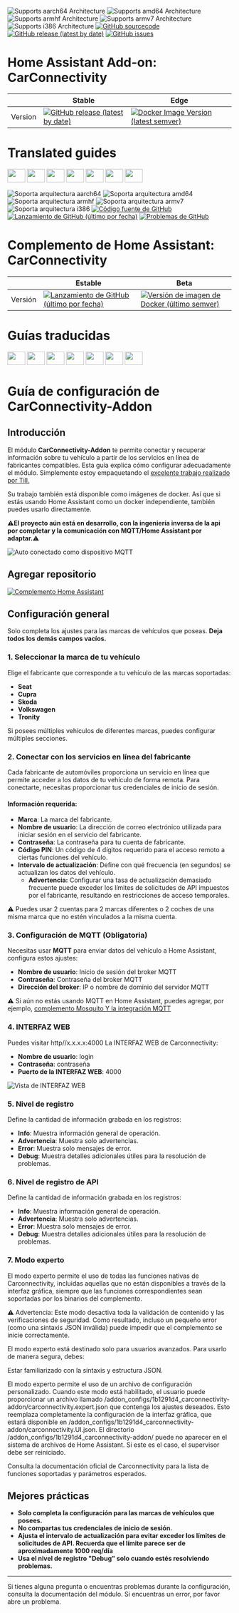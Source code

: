 ![Supports aarch64 Architecture][aarch64-shield]
![Supports amd64 Architecture][amd64-shield]
![Supports armhf Architecture][armhf-shield]
![Supports armv7 Architecture][armv7-shield]
![Supports i386 Architecture][i386-shield]
[![GitHub sourcecode](https://img.shields.io/badge/Source-GitHub-green)](https://github.com/Pulpyyyy/carconnectivity-addon/)
[![GitHub release (latest by date)](https://img.shields.io/github/v/release/Pulpyyyy/carconnectivity-addon)](https://github.com/Pulpyyyy/carconnectivity-addon/releases/latest)
[![GitHub issues](https://img.shields.io/github/issues/Pulpyyyy/carconnectivity-addon)](https://github.com/Pulpyyyy/carconnectivity-addon/issues)

[aarch64-shield]: https://img.shields.io/badge/aarch64-yes-green.svg
[amd64-shield]: https://img.shields.io/badge/amd64-yes-green.svg
[armhf-shield]: https://img.shields.io/badge/armhf-yes-green.svg
[armv7-shield]: https://img.shields.io/badge/armv7-yes-green.svg
[i386-shield]: https://img.shields.io/badge/i386-yes-green.svg

# Home Assistant Add-on: CarConnectivity

|         | Stable                                                                                                                         | Edge                                                                                                                                         |
| ------- | ------------------------------------------------------------------------------------------------------------------------------ | -------------------------------------------------------------------------------------------------------------------------------------------- |
| Version | [![GitHub release (latest by date)](https://img.shields.io/docker/v/pulpyyyy/carconnectivity-addon-amd64?&sort=date&label=&style=for-the-badge)](https://github.com/pulpyyyy/carconnectivity-addon/releases) | [![Docker Image Version (latest semver)](https://img.shields.io/docker/v/pulpyyyy/carconnectivity-addon-edge-amd64?&sort=date&label=&style=for-the-badge)](https://github.com/Pulpyyyy/carconnectivity-addon/blob/main/carconnectivity-addon-edge/CHANGELOG.md) |

# Translated guides

<a href="https://github.com/Pulpyyyy/carconnectivity-addon/blob/main/README.French.md"><img src="https://upload.wikimedia.org/wikipedia/commons/thumb/c/c3/Flag_of_France.svg/1280px-Flag_of_France.svg.png" width="40" height="30"></a> 
<a href="https://github.com/Pulpyyyy/carconnectivity-addon/blob/main/README.Italian.md"><img src="https://upload.wikimedia.org/wikipedia/commons/thumb/0/03/Flag_of_Italy.svg/1280px-Flag_of_Italy.svg.png" width="40" height="30"></a> 
<a href="https://github.com/Pulpyyyy/carconnectivity-addon/blob/main/README.German.md"><img src="https://upload.wikimedia.org/wikipedia/commons/thumb/b/ba/Flag_of_Germany.svg/1280px-Flag_of_Germany.svg.png" width="40" height="30"></a> 
<a href="https://github.com/Pulpyyyy/carconnectivity-addon/blob/main/README.Spanish.md"><img src="https://upload.wikimedia.org/wikipedia/commons/thumb/9/9a/Flag_of_Spain.svg/1280px-Flag_of_Spain.svg.png" width="40" height="30"></a> 
<a href="https://github.com/Pulpyyyy/carconnectivity-addon/blob/main/README.Polish.md"><img src="https://upload.wikimedia.org/wikipedia/commons/thumb/1/12/Flag_of_Poland.svg/1280px-Flag_of_Poland.svg.png" width="40" height="30"></a> 
<a href="https://github.com/Pulpyyyy/carconnectivity-addon/blob/main/README.Portuguese.md"><img src="https://upload.wikimedia.org/wikipedia/commons/thumb/5/5c/Flag_of_Portugal.svg/1280px-Flag_of_Portugal.svg.png" width="40" height="30"></a> 
<a href="https://github.com/Pulpyyyy/carconnectivity-addon/blob/main/README.md"><img src="https://upload.wikimedia.org/wikipedia/commons/a/a5/Flag_of_the_United_Kingdom_%281-2%29.svg" width="40" height="30"></a>



![Soporta arquitectura aarch64](https://img.shields.io/badge/aarch64-yes-green.svg)
![Soporta arquitectura amd64](https://img.shields.io/badge/amd64-yes-green.svg)
![Soporta arquitectura armhf](https://img.shields.io/badge/armhf-yes-green.svg)
![Soporta arquitectura armv7](https://img.shields.io/badge/armv7-yes-green.svg)
![Soporta arquitectura i386](https://img.shields.io/badge/i386-yes-green.svg)
[![Código fuente de GitHub](https://img.shields.io/badge/Source-GitHub-green)](https://github.com/Pulpyyyy/carconnectivity-addon/)
[![Lanzamiento de GitHub (último por fecha)](https://img.shields.io/github/v/release/Pulpyyyy/carconnectivity-addon)](https://github.com/Pulpyyyy/carconnectivity-addon/releases/latest)
[![Problemas de GitHub](https://img.shields.io/github/issues/Pulpyyyy/carconnectivity-addon)](https://github.com/Pulpyyyy/carconnectivity-addon/issues)

[aarch64-shield]: https://img.shields.io/badge/aarch64-yes-green.svg
[amd64-shield]: https://img.shields.io/badge/amd64-yes-green.svg
[armhf-shield]: https://img.shields.io/badge/armhf-yes-green.svg
[armv7-shield]: https://img.shields.io/badge/armv7-yes-green.svg
[i386-shield]: https://img.shields.io/badge/i386-yes-green.svg

# Complemento de Home Assistant: CarConnectivity

|         | Estable                                                                                                                            | Beta                                                                                                                                          |
| ------- | ------------------------------------------------------------------------------------------------------------------------------ | -------------------------------------------------------------------------------------------------------------------------------------------- |
| Versión | [![Lanzamiento de GitHub (último por fecha)](https://img.shields.io/docker/v/pulpyyyy/carconnectivity-addon-amd64?&sort=date&label=&style=for-the-badge)](https://github.com/pulpyyyy/carconnectivity-addon/releases) | [![Versión de imagen de Docker (último semver)](https://img.shields.io/docker/v/pulpyyyy/carconnectivity-addon-edge-amd64?&sort=date&label=&style=for-the-badge)](https://github.com/Pulpyyyy/carconnectivity-addon/blob/main/carconnectivity-addon-edge/CHANGELOG.md) |

# Guías traducidas

<a href="https://github.com/Pulpyyyy/carconnectivity-addon/blob/main/README.French.md"><img src="https://upload.wikimedia.org/wikipedia/commons/thumb/c/c3/Flag_of_France.svg/1280px-Flag_of_France.svg.png" width="40" height="30"></a> 
<a href="https://github.com/Pulpyyyy/carconnectivity-addon/blob/main/README.Italian.md"><img src="https://upload.wikimedia.org/wikipedia/commons/thumb/0/03/Flag_of_Italy.svg/1280px-Flag_of_Italy.svg.png" width="40" height="30"></a> 
<a href="https://github.com/Pulpyyyy/carconnectivity-addon/blob/main/README.German.md"><img src="https://upload.wikimedia.org/wikipedia/commons/thumb/b/ba/Flag_of_Germany.svg/1280px-Flag_of_Germany.svg.png" width="40" height="30"></a> 
<a href="https://github.com/Pulpyyyy/carconnectivity-addon/blob/main/README.Spanish.md"><img src="https://upload.wikimedia.org/wikipedia/commons/thumb/9/9a/Flag_of_Spain.svg/1280px-Flag_of_Spain.svg.png" width="40" height="30"></a> 
<a href="https://github.com/Pulpyyyy/carconnectivity-addon/blob/main/README.Polish.md"><img src="https://upload.wikimedia.org/wikipedia/commons/thumb/1/12/Flag_of_Poland.svg/1280px-Flag_of_Poland.svg.png" width="40" height="30"></a> 
<a href="https://github.com/Pulpyyyy/carconnectivity-addon/blob/main/README.Portuguese.md"><img src="https://upload.wikimedia.org/wikipedia/commons/thumb/5/5c/Flag_of_Portugal.svg/1280px-Flag_of_Portugal.svg.png" width="40" height="30"></a> 
<a href="https://github.com/Pulpyyyy/carconnectivity-addon/blob/main/README.md"><img src="https://upload.wikimedia.org/wikipedia/commons/a/a5/Flag_of_the_United_Kingdom_%281-2%29.svg" width="40" height="30"></a>

# Guía de configuración de CarConnectivity-Addon

## Introducción

El módulo **CarConnectivity-Addon** te permite conectar y recuperar información sobre tu vehículo a partir de los servicios en línea de fabricantes compatibles. Esta guía explica cómo configurar adecuadamente el módulo. 
Simplemente estoy empaquetando el [excelente trabajo realizado por Till.](https://github.com/tillsteinbach/CarConnectivity)

Su trabajo también está disponible como imágenes de docker. Así que si estás usando Home Assistant como un docker independiente, también puedes usarlo directamente.

**⚠️El proyecto aún está en desarrollo, con la ingeniería inversa de la api por completar y la comunicación con MQTT/Home Assistant por adaptar.⚠️**

![Auto conectado como dispositivo MQTT](https://raw.githubusercontent.com/Pulpyyyy/carconnectivity-addon/refs/heads/main/img/mqtt_device.png)

## Agregar repositorio

[![Complemento Home Assistant](https://raw.githubusercontent.com/Pulpyyyy/carconnectivity-addon/refs/heads/main/.github/img/addon-ha.svg)](https://my.home-assistant.io/redirect/supervisor_add_addon_repository/?repository_url=https%3A%2F%2Fgithub.com%2FPulpyyyy%2Fcarconnectivity-addon)

## Configuración general

Solo completa los ajustes para las marcas de vehículos que poseas. **Deja todos los demás campos vacíos.**

### 1. Seleccionar la marca de tu vehículo
Elige el fabricante que corresponde a tu vehículo de las marcas soportadas:
- **Seat**
- **Cupra**
- **Skoda**
- **Volkswagen**
- **Tronity**

Si posees múltiples vehículos de diferentes marcas, puedes configurar múltiples secciones.

### 2. Conectar con los servicios en línea del fabricante
Cada fabricante de automóviles proporciona un servicio en línea que permite acceder a los datos de tu vehículo de forma remota. Para conectarte, necesitas proporcionar tus credenciales de inicio de sesión.

#### Información requerida:
- **Marca**: La marca del fabricante.
- **Nombre de usuario**: La dirección de correo electrónico utilizada para iniciar sesión en el servicio del fabricante.
- **Contraseña**: La contraseña para tu cuenta de fabricante.
- **Código PIN**: Un código de 4 dígitos requerido para el acceso remoto a ciertas funciones del vehículo.
- **Intervalo de actualización**: Define con qué frecuencia (en segundos) se actualizan los datos del vehículo.
  - **Advertencia:** Configurar una tasa de actualización demasiado frecuente puede exceder los límites de solicitudes de API impuestos por el fabricante, resultando en restricciones de acceso temporales.

⚠️ Puedes usar 2 cuentas para 2 marcas diferentes o 2 coches de una misma marca que no estén vinculados a la misma cuenta.

### 3. Configuración de MQTT (Obligatoria)
Necesitas usar **MQTT** para enviar datos del vehículo a Home Assistant, configura estos ajustes:
- **Nombre de usuario**: Inicio de sesión del broker MQTT
- **Contraseña**: Contraseña del broker MQTT
- **Dirección del broker**: IP o nombre de dominio del servidor MQTT

⚠️ Si aún no estás usando MQTT en Home Assistant, puedes agregar, por ejemplo, [complemento Mosquito Y la integración MQTT](https://www.home-assistant.io/integrations/mqtt) 

### 4. INTERFAZ WEB
Puedes visitar http//x.x.x.x:4000 La INTERFAZ WEB de Carconnectivity:
- **Nombre de usuario**: login
- **Contraseña**: contraseña
- **Puerto de la INTERFAZ WEB**: 4000

![Vista de INTERFAZ WEB](https://raw.githubusercontent.com/Pulpyyyy/carconnectivity-addon/refs/heads/main/img/webui_view.jpeg)

### 5. Nivel de registro
Define la cantidad de información grabada en los registros:
- **Info**: Muestra información general de operación.
- **Advertencia**: Muestra solo advertencias.
- **Error**: Muestra solo mensajes de error.
- **Debug**: Muestra detalles adicionales útiles para la resolución de problemas.

### 6. Nivel de registro de API
Define la cantidad de información grabada en los registros:
- **Info**: Muestra información general de operación.
- **Advertencia**: Muestra solo advertencias.
- **Error**: Muestra solo mensajes de error.
- **Debug**: Muestra detalles adicionales útiles para la resolución de problemas.

### 7. Modo experto
El modo experto permite el uso de todas las funciones nativas de Carconnectivity, incluidas aquellas que no están disponibles a través de la interfaz gráfica, siempre que las funciones correspondientes sean soportadas por los binarios del complemento.

⚠️ Advertencia:
Este modo desactiva toda la validación de contenido y las verificaciones de seguridad. Como resultado, incluso un pequeño error (como una sintaxis JSON inválida) puede impedir que el complemento se inicie correctamente.

El modo experto está destinado solo para usuarios avanzados.
Para usarlo de manera segura, debes:

Estar familiarizado con la sintaxis y estructura JSON.

El modo experto permite el uso de un archivo de configuración personalizado. Cuando este modo está habilitado, el usuario puede proporcionar un archivo llamado /addon_configs/1b1291d4_carconnectivity-addon/carconnectivity.expert.json que contenga los ajustes deseados. Esto reemplaza completamente la configuración de la interfaz gráfica, que estará disponible en /addon_configs/1b1291d4_carconnectivity-addon/carconnectivity.UI.json. El directorio /addon_configs/1b1291d4_carconnectivity-addon/ puede no aparecer en el sistema de archivos de Home Assistant. Si este es el caso, el supervisor debe ser reiniciado.

Consulta la documentación oficial de Carconnectivity para la lista de funciones soportadas y parámetros esperados.

## Mejores prácticas
- **Solo completa la configuración para las marcas de vehículos que posees.**
- **No compartas tus credenciales de inicio de sesión.**
- **Ajusta el intervalo de actualización para evitar exceder los límites de solicitudes de API. Recuerda que el límite parece ser de aproximadamente 1000 req/día**
- **Usa el nivel de registro "Debug" solo cuando estés resolviendo problemas.**

---

Si tienes alguna pregunta o encuentras problemas durante la configuración, consulta la documentación del módulo. 
Si encuentras un error, por favor abre un problema.